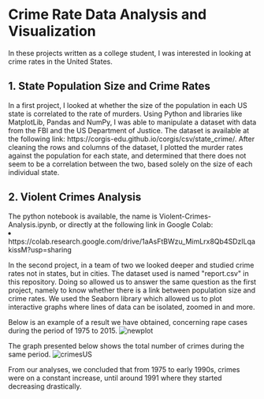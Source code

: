 <h1> Crime Rate Data Analysis and Visualization</h1>
In these projects written as a college student, I was interested in looking at crime rates in the United States. 
<h2>1. State Population Size and Crime Rates</h2>
In a first project, I looked at whether the size of the population in each US state is correlated to the rate of murders. Using Python and libraries like MatplotLib, Pandas and NumPy, I was able to manipulate a dataset with data from the FBI and the US Department of Justice. The dataset is available at the following link: https://corgis-edu.github.io/corgis/csv/state_crime/. After cleaning the rows and columns of the dataset, I plotted the murder rates against the population for each state, and determined that there does not seem to be a correlation between the two, based solely on the size of each individual state.

<h2>2. Violent Crimes Analysis </h2>
The python notebook is available, the name is Violent-Crimes-Analysis.ipynb, or directly at the following link in Google Colab: <li>https://colab.research.google.com/drive/1aAsFtBWzu_MimLrx8Qb4SDzILqakissM?usp=sharing

<p>In the second project, in a team of two we looked deeper and studied crime rates not in states, but in cities. The dataset used is named "report.csv" in this repository. Doing so allowed us to answer the same question as the first project, namely to know whether there is a link between population size and crime rates. We used the Seaborn library which allowed us to plot interactive graphs where lines of data can be isolated, zoomed in and more.</p>

Below is an example of a result we have obtained, concerning rape cases during the period of 1975 to 2015.
![newplot](https://user-images.githubusercontent.com/98190195/165822382-816bf1ac-a22a-444c-b9bc-45493f98e106.png)

The graph presented below shows the total number of crimes during the same period.
![crimesUS](https://user-images.githubusercontent.com/98190195/165825691-bc6a180a-5858-49ca-95b3-14c97a457843.png)


From our analyses, we concluded that from 1975 to early 1990s, crimes were on a constant increase, until around 1991 where they started decreasing drastically.

